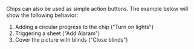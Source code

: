 Chips can also be used as simple action buttons. The example below will show the
following behavior:

1. Adding a circular progress to the chip ("Turn on lights")
2. Triggering a sheet ("Add Alaram")
3. Cover the picture with blinds ("Close blinds")
